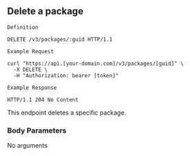 ## Delete a package

```
Definition
```

```http
DELETE /v3/packages/:guid HTTP/1.1
```

```
Example Request
```

```shell
curl "https://api.[your-domain.com]/v3/packages/[guid]" \
  -X DELETE \
  -H "Authorization: bearer [token]"
```

```
Example Response
```

```http
HTTP/1.1 204 No Content
```

This endpoint deletes a specific package.

### Body Parameters

<p class='no-body-parameters-outer'>
  <span class='no-body-parameters-required'>
    No arguments
  </span>
</p>
